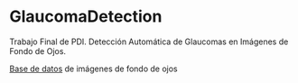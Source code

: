 # GlaucomaDetection
Trabajo Final de PDI. Detección Automática de Glaucomas en Imágenes de Fondo de Ojos.

[Base de datos](https://cecas.clemson.edu/~ahoover/stare/) de imágenes de fondo de ojos
